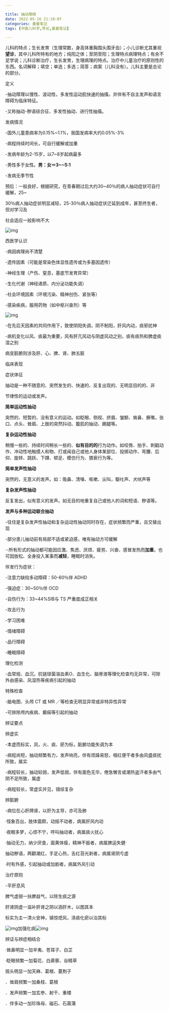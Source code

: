```yaml
---

title: 抽动障碍
date: 2022-05-16 21:10:07
categories: 曼曼笔记
tags: [中医儿科学,导论,曼曼笔记]

---
```


儿科的特点；生长发育（生理常数，身高体重胸围头围牙齿）；小儿诊断尤其重视**望诊**，其中儿科所特有的地方；纯阳之体；至阴至阳；生理特点病理特点；有余不足学说；儿科诊断治疗，生长发育，生理病理的特点。治疗中儿童治疗的原则性的东西。名词解释；填空；单选；多选；简答；病案（儿科没有）。儿科主要是总论的部分。

 

 

定义

-抽动障理以慢性、波动性，多发性运动肌快速的抽搐，并伴有不自主发声和语言障碍为临床特征。

-又称抽动-秽语综合征、多发性抽动、进行性抽搐。

 

发病情况

-国外儿童患病率为0.15%~1.1%，我国发病率大约0.05%-3%

-病程持续时间长，可自行缓解或加重

-发病年龄为2-15岁，以7~8岁起病最多

-男性多于女性。**男：女＝3~~5:1**

-发病无季节性

 

 

预后：一般良好，根据研究，在青春期过后大约30~40％的病人抽动症状可自行缓解，25~

30％病人抽动症状明显减轻，25-30％病人抽动症状迁延到成年，甚至终生者，但对学习及

社会适应一般影响不大

 

![img](https://mewtiger-1311904225.cos.ap-nanjing.myqcloud.com/post/clip_image002.jpg)

西医学认识

 

-病因病理尚不清楚

-遗传因素（可能是常染色体显性遗传或为多基因遗传）

-神经生理（产伤、窒息，基底节发育异常）

-生化代谢（神经递质、内分泌功能失调）

-社会环境因素（环境污染、精神创伤、紧张等）

-感染疾病，服用药物（如中枢兴奋剂）等

 

![img](https://mewtiger-1311904225.cos.ap-nanjing.myqcloud.com/post/clip_image004.jpg)

-在先后天因素的共同作用下，致使阴阳失调，阴不制阳，肝风内动，痰邪扰神

-病机变化以风、痰最为重要，风有肝亢风动与阴虚风动之别，痰有痰热和脾虚痰湿之别

病变脏腑则涉及肝、心、脾、肾、肺五脏

 

 

临床表现

症状体征

抽动是一种不随意的、突然发生的、快速的、反复出现的、无明显目的的、非

节律性的运动或发声。

 

 

**简単运动性抽动**

突然的、短暂的、没有意义的运动。如眨眼、侧视、挤眉、皱额、耸鼻、撅嘴，张口、点头、耸肩、上肢的突然抖动、腹肌的抽动、踢腿等。

**复杂运动性抽动**

稍慢一些的、持续时间稍长一些的、**似有目的的**行为动作。如咬唇、拍手、刺戳动作、冲动性地触摸人和物、打或闻自己或他人身体某部位、投掷动作、弯腰、后仰、旋转、跳跃、下蹲、顿足、模仿行为、猥亵行为等。

 

 

**简单发声性抽动**

突然的，无意义的发声。如：吸鼻、清嗓、咳嗽、尖叫，駆吐声、犬吠声等

**复杂发声性抽动**

反复发出，似有意义的发声。如无目的地重复自己或他人的词和短语、秽语等。

 

**发声与多种运动联合抽动**

-往住是复杂发声性抽动和复杂运动性抽动同时存在，症状频繁而严重，且交替出现

-部分患儿抽动前有局部不适或紧迫感，唯有抽动方可缓解

·-所有形式的抽动都可能因应激、焦虑、厌烦、疲劳、兴奋、感冒发热而**加重**，也可因放松、全身投入某事而**减轻**，睡眠时消失。

 

伴发行为症状：

-注意力缺陷多动障碍：50-60％伴 ADHD 

-强迫症：30~50％伴 OCD 

-自伤行为：33~44%SIB与 TS 严重度成正相关

-攻击行为

-学习困难

-情绪障碍

-品行障碍

-睡眠障碍

 

理化检测

-血常规、血沉，抗链球菌溶血素O、血生化、脑脊液等理化检查均无异常，可除外由感染、风湿热等疾病引起的抽动

特殊检查

-脑电图、头颅 CT 或 MR ／等检查无明显异常或非特异性异常

-可排除颅内疾病、癫痫等引起的抽动

 

辨证要点

辨虚实

-本虚而标实，凤，火、痰、瘀为标，脏腑功能失调为本

-病程尚短，抽动频繁有力，发声响亮，伴有烦躁易怒，咽红便干者多由风盛痰扰所致，属实

-病程较长，抽动较弱，发声低弱，伴有面色无华，倦急懒言或潮热盗汗者多由气阴不足所致，属虚

-病程较长，常虚实并见，错综复杂

 

辨脏腑

-病位在心肝牌肾，以肝为主导，亦可及肺

·怪象百出，肢体震颇，动摇不动者，病属肝风内动

·夜眠多梦，心烦不宁，呼叫抽动者，病属痰火扰心

·抽动无力，纳少厌食，面黄体瘦，精神不振者，病属脾运失健·

抽动秽语，两颧潮红，手足心热，舌红苔光剥者，病属肾阴亏虚

·时有外感，引起抽动或加剧者，病属外风引动

 

 

治疗原则

 

-平肝息风

脾气虚弱一扶脾益气，以除生痰之源

肝肾阴虚一滋补肝肾之阴以涵肝木，以图其本

标实为主一清火安神，镇惊熄风，涤痰化瘀以治其标

 

![img](https://mewtiger-1311904225.cos.ap-nanjing.myqcloud.com/post/clip_image006.jpg)加强化痰![img](https://mewtiger-1311904225.cos.ap-nanjing.myqcloud.com/post/clip_image008.jpg)

 

辨证与辨症相结合

·耸鼻明显一加辛夷、苍耳子、白芷

·眨眼频繁一加菊花、白蒺藜、谷精草

摇头明显一加天麻、葛根、蔓荆子

．耸肩频繁一加桑枝、葛根

．发声频繁一加玄参、射干、重楼

．伴多动一加珍珠母、磁石、石菖蒲
